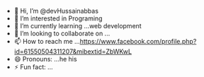- 👋 Hi, I’m @devHussainabbas
- 👀 I’m interested in Programing
- 🌱 I’m currently learning ...web development
- 💞️ I’m looking to collaborate on ...
- 📫 How to reach me ...https://www.facebook.com/profile.php?id=61550504311207&mibextid=ZbWKwL
- 😄 Pronouns: ...he his
- ⚡ Fun fact: ...

<!---
devHussainabbas/devHussainabbas is a ✨ special ✨ repository because its `README.md` (this file) appears on your GitHub profile.
You can click the Preview link to take a look at your changes.
--->

